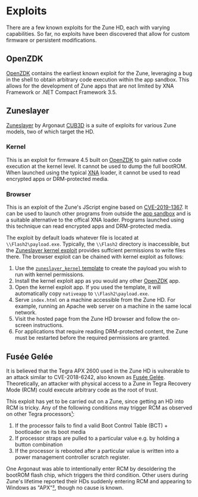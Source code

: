 # Exploits

There are a few known exploits for the Zune HD, each with varying capabilities. So far, no exploits have been discovered that allow for custom firmware or persistent modifications.

## OpenZDK
[OpenZDK](../Apps/OpenZDK/index.md) contains the earliest known exploit for the Zune, leveraging a bug in the shell to obtain arbitrary code execution within the app sandbox. This allows for the development of Zune apps that are not limited by XNA Framework or .NET Compact Framework 3.5.

## Zuneslayer
[Zuneslayer](https://github.com/CUB3D/zuneslayer/) by Argonaut [CUB3D](https://github.com/CUB3D) is a suite of exploits for various Zune models, two of which target the HD.

### Kernel
This is an exploit for firmware 4.5 built on [OpenZDK](../Apps/OpenZDK/index.md) to gain native code execution at the kernel level. It cannot be used to dump the full bootROM. When launched using the typical [XNA](../Apps/XNA%20Framework/index.md) loader, it cannot be used to read encrypted apps or DRM-protected media. 

### Browser
This is an exploit of the Zune's JScript engine based on [CVE-2019-1367](https://googleprojectzero.github.io/0days-in-the-wild//0day-RCAs/2019/CVE-2019-1367.html). It can be used to launch other programs from outside the [app sandbox](../Apps/XNA%20Framework/XNA%20Apps.md) and is a suitable alternative to the offical XNA loader. Programs launched using this technique can read encrypted apps and DRM-protected media.

The exploit by default loads whatever file is located at `\\Flash2\payload.exe`. Typically, the `\\Flash2` directory is inaccessible, but the [Zuneslayer kernel exploit](#kernel) provides suffcient permissions to write files there. The browser exploit can be chained with kernel exploit as follows:

1. Use the [`zuneslayer_kernel` template](https://github.com/CUB3D/zuneslayer/tree/master/ZuneHD/zuneslayer_kernel/template) to create the payload you wish to run with kernel permissions.
2. Install the kernel exploit app as you would any other [OpenZDK](../Apps/OpenZDK/index.md) app.
3. Open the kernel exploit app. If you used the template, it will automatically copy `nativeapp` to `\\Flash2\payload.exe`.
4. Serve `index.html` on a machine accessible from the Zune HD. For example, running an Apache web server on a machine in the same local network.
5. Visit the hosted page from the Zune HD browser and follow the on-screen instructions.
6. For applications that require reading DRM-protected content, the Zune must be restarted before the required permissions are granted.

## Fusée Gelée
It is believed that the Tegra APX 2600 used in the Zune HD is vulnerable to an attack similar to CVE-2018-6242, also known as [Fusée Gelée](./Fusee%20Gelee.md). Theoretically, an attacker with physical access to a Zune in Tegra Recovery Mode (RCM) could execute arbitrary code as the root of trust.

This exploit has yet to be carried out on a Zune, since getting an HD into RCM is tricky. Any of the following conditions may trigger RCM as observed on other Tegra processors[¹](Fusee%20Gelee.md#vulnerability-details):

1. If the processor fails to find a valid Boot Control Table (BCT) + bootloader on its boot media
2. If processor straps are pulled to a particular value e.g. by holding a button combination
3. If the processor is rebooted after a particular value is written into a power management controller scratch register.

One Argonaut was able to intentionally enter RCM by desoldering the bootROM flash chip, which triggers the third condition. Other users during Zune's lifetime reported their HDs suddenly entering RCM and appearing to Windows as "APX"[²](https://learn.microsoft.com/en-us/answers/questions/2504208/looking-for-apx-drivers), though no cause is known.